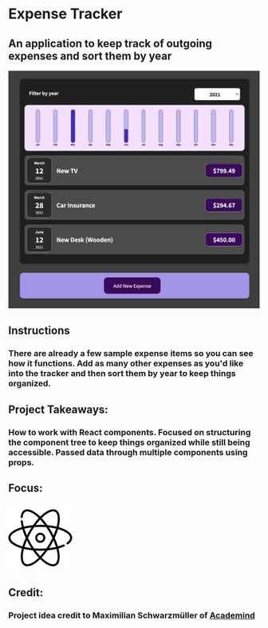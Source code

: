 # Expense Tracker
## An application to keep track of outgoing expenses and sort them by year
![Expense Tracker Preview](../../src/img/projects/previews/expense-tracker-preview.png)
## Instructions
### There are already a few sample expense items so you can see how it functions. Add as many other expenses as you'd like into the tracker and then sort them by year to keep things organized.
## Project Takeaways:
### How to work with React components. Focused on structuring the component tree to keep things organized while still being accessible. Passed data through multiple components using props.
## Focus:
### ![Atom Icon](../../src/img/atom.png)
## Credit:
### Project idea credit to Maximilian Schwarzmüller of <a href="https://academind.com/" target="_blank">Academind</a>